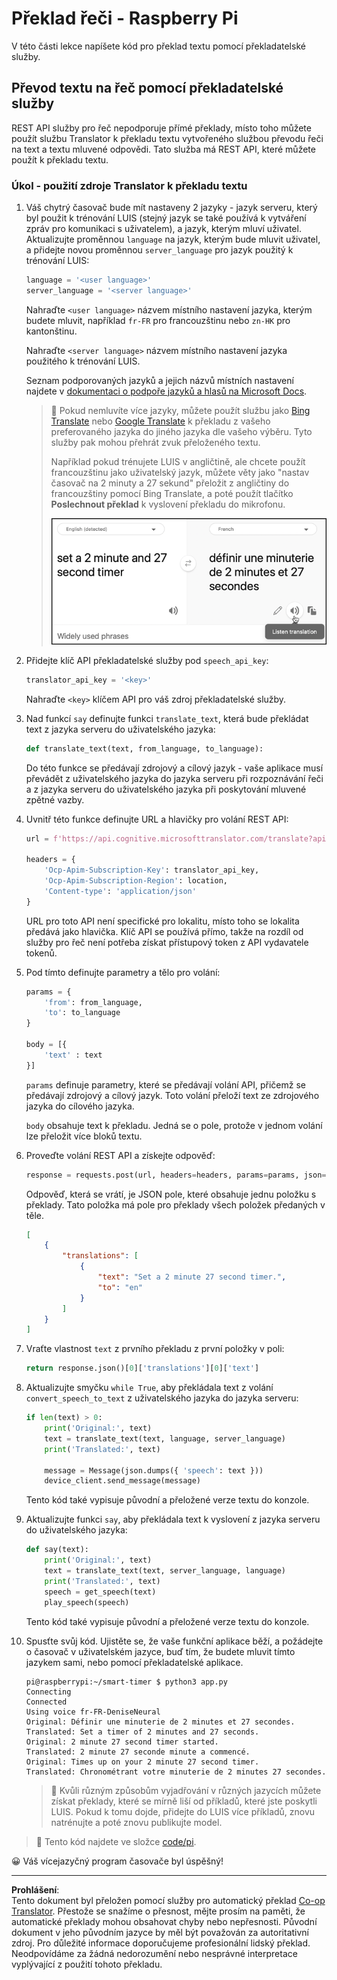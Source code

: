 <!--
CO_OP_TRANSLATOR_METADATA:
{
  "original_hash": "bbb5aa34221fe129dd3ce4d9ec33831a",
  "translation_date": "2025-08-27T21:34:03+00:00",
  "source_file": "6-consumer/lessons/4-multiple-language-support/pi-translate-speech.md",
  "language_code": "cs"
}
-->
# Překlad řeči - Raspberry Pi

V této části lekce napíšete kód pro překlad textu pomocí překladatelské služby.

## Převod textu na řeč pomocí překladatelské služby

REST API služby pro řeč nepodporuje přímé překlady, místo toho můžete použít službu Translator k překladu textu vytvořeného službou převodu řeči na text a textu mluvené odpovědi. Tato služba má REST API, které můžete použít k překladu textu.

### Úkol - použití zdroje Translator k překladu textu

1. Váš chytrý časovač bude mít nastaveny 2 jazyky - jazyk serveru, který byl použit k trénování LUIS (stejný jazyk se také používá k vytváření zpráv pro komunikaci s uživatelem), a jazyk, kterým mluví uživatel. Aktualizujte proměnnou `language` na jazyk, kterým bude mluvit uživatel, a přidejte novou proměnnou `server_language` pro jazyk použitý k trénování LUIS:

    ```python
    language = '<user language>'
    server_language = '<server language>'
    ```

    Nahraďte `<user language>` názvem místního nastavení jazyka, kterým budete mluvit, například `fr-FR` pro francouzštinu nebo `zn-HK` pro kantonštinu.

    Nahraďte `<server language>` názvem místního nastavení jazyka použitého k trénování LUIS.

    Seznam podporovaných jazyků a jejich názvů místních nastavení najdete v [dokumentaci o podpoře jazyků a hlasů na Microsoft Docs](https://docs.microsoft.com/azure/cognitive-services/speech-service/language-support?WT.mc_id=academic-17441-jabenn#speech-to-text).

    > 💁 Pokud nemluvíte více jazyky, můžete použít službu jako [Bing Translate](https://www.bing.com/translator) nebo [Google Translate](https://translate.google.com) k překladu z vašeho preferovaného jazyka do jiného jazyka dle vašeho výběru. Tyto služby pak mohou přehrát zvuk přeloženého textu.
    >
    > Například pokud trénujete LUIS v angličtině, ale chcete použít francouzštinu jako uživatelský jazyk, můžete věty jako "nastav časovač na 2 minuty a 27 sekund" přeložit z angličtiny do francouzštiny pomocí Bing Translate, a poté použít tlačítko **Poslechnout překlad** k vyslovení překladu do mikrofonu.
    >
    > ![Tlačítko Poslechnout překlad na Bing Translate](../../../../../translated_images/bing-translate.348aa796d6efe2a92f41ea74a5cf42bb4c63d6faaa08e7f46924e072a35daa48.cs.png)

1. Přidejte klíč API překladatelské služby pod `speech_api_key`:

    ```python
    translator_api_key = '<key>'
    ```

    Nahraďte `<key>` klíčem API pro váš zdroj překladatelské služby.

1. Nad funkcí `say` definujte funkci `translate_text`, která bude překládat text z jazyka serveru do uživatelského jazyka:

    ```python
    def translate_text(text, from_language, to_language):
    ```

    Do této funkce se předávají zdrojový a cílový jazyk - vaše aplikace musí převádět z uživatelského jazyka do jazyka serveru při rozpoznávání řeči a z jazyka serveru do uživatelského jazyka při poskytování mluvené zpětné vazby.

1. Uvnitř této funkce definujte URL a hlavičky pro volání REST API:

    ```python
    url = f'https://api.cognitive.microsofttranslator.com/translate?api-version=3.0'

    headers = {
        'Ocp-Apim-Subscription-Key': translator_api_key,
        'Ocp-Apim-Subscription-Region': location,
        'Content-type': 'application/json'
    }
    ```

    URL pro toto API není specifické pro lokalitu, místo toho se lokalita předává jako hlavička. Klíč API se používá přímo, takže na rozdíl od služby pro řeč není potřeba získat přístupový token z API vydavatele tokenů.

1. Pod tímto definujte parametry a tělo pro volání:

    ```python
    params = {
        'from': from_language,
        'to': to_language
    }

    body = [{
        'text' : text
    }]
    ```

    `params` definuje parametry, které se předávají volání API, přičemž se předávají zdrojový a cílový jazyk. Toto volání přeloží text ze zdrojového jazyka do cílového jazyka.

    `body` obsahuje text k překladu. Jedná se o pole, protože v jednom volání lze přeložit více bloků textu.

1. Proveďte volání REST API a získejte odpověď:

    ```python
    response = requests.post(url, headers=headers, params=params, json=body)
    ```

    Odpověď, která se vrátí, je JSON pole, které obsahuje jednu položku s překlady. Tato položka má pole pro překlady všech položek předaných v těle.

    ```json
    [
        {
            "translations": [
                {
                    "text": "Set a 2 minute 27 second timer.",
                    "to": "en"
                }
            ]
        }
    ]
    ```

1. Vraťte vlastnost `text` z prvního překladu z první položky v poli:

    ```python
    return response.json()[0]['translations'][0]['text']
    ```

1. Aktualizujte smyčku `while True`, aby překládala text z volání `convert_speech_to_text` z uživatelského jazyka do jazyka serveru:

    ```python
    if len(text) > 0:
        print('Original:', text)
        text = translate_text(text, language, server_language)
        print('Translated:', text)

        message = Message(json.dumps({ 'speech': text }))
        device_client.send_message(message)
    ```

    Tento kód také vypisuje původní a přeložené verze textu do konzole.

1. Aktualizujte funkci `say`, aby překládala text k vyslovení z jazyka serveru do uživatelského jazyka:

    ```python
    def say(text):
        print('Original:', text)
        text = translate_text(text, server_language, language)
        print('Translated:', text)
        speech = get_speech(text)
        play_speech(speech)
    ```

    Tento kód také vypisuje původní a přeložené verze textu do konzole.

1. Spusťte svůj kód. Ujistěte se, že vaše funkční aplikace běží, a požádejte o časovač v uživatelském jazyce, buď tím, že budete mluvit tímto jazykem sami, nebo pomocí překladatelské aplikace.

    ```output
    pi@raspberrypi:~/smart-timer $ python3 app.py
    Connecting
    Connected
    Using voice fr-FR-DeniseNeural
    Original: Définir une minuterie de 2 minutes et 27 secondes.
    Translated: Set a timer of 2 minutes and 27 seconds.
    Original: 2 minute 27 second timer started.
    Translated: 2 minute 27 seconde minute a commencé.
    Original: Times up on your 2 minute 27 second timer.
    Translated: Chronométrant votre minuterie de 2 minutes 27 secondes.
    ```

    > 💁 Kvůli různým způsobům vyjadřování v různých jazycích můžete získat překlady, které se mírně liší od příkladů, které jste poskytli LUIS. Pokud k tomu dojde, přidejte do LUIS více příkladů, znovu natrénujte a poté znovu publikujte model.

> 💁 Tento kód najdete ve složce [code/pi](../../../../../6-consumer/lessons/4-multiple-language-support/code/pi).

😀 Váš vícejazyčný program časovače byl úspěšný!

---

**Prohlášení**:  
Tento dokument byl přeložen pomocí služby pro automatický překlad [Co-op Translator](https://github.com/Azure/co-op-translator). Přestože se snažíme o přesnost, mějte prosím na paměti, že automatické překlady mohou obsahovat chyby nebo nepřesnosti. Původní dokument v jeho původním jazyce by měl být považován za autoritativní zdroj. Pro důležité informace doporučujeme profesionální lidský překlad. Neodpovídáme za žádná nedorozumění nebo nesprávné interpretace vyplývající z použití tohoto překladu.